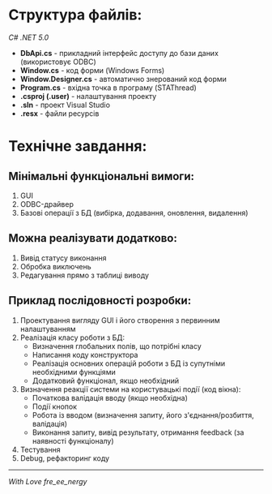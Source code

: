 # Структура файлів:
*C# .NET 5.0*
* **DbApi.cs** - прикладний інтерфейс доступу до бази даних (використовує ODBC)
* **Window.cs** - код форми (Windows Forms)
* **Window.Designer.cs** - автоматично знерований код форми
* **Program.cs** - вхідна точка в програму (STAThread)
* **.csproj (.user)** - налаштування проекту
* **.sln** - проект Visual Studio
* **.resx** - файли ресурсів

# Технічне завдання:

## Мінімальні функціональні вимоги:
1. GUI
2. ODBC-драйвер
3. Базові операції з БД (вибірка, додавання, оновлення, видалення)

## Можна реалізувати додатково:
1. Вивід статусу виконання
2. Обробка виключень
3. Редагування прямо з таблиці виводу

## Приклад послідовності розробки:
1. Проектування вигляду GUI і його створення з первинним налаштуванням
2. Реалізація класу роботи з БД:
    * Визначення глобальних полів, що потрібні класу
    * Написання коду конструктора
    * Реалізація основних операцій роботи з БД із супутніми необхідними функціями
    * Додатковий функціонал, якщо необхідний
3. Визначення реакції системи на користувацькі події (код вікна):
    * Початкова валідація вводу (якщо необхідна)
    * Події кнопок
    * Робота із вводом (визначення запиту, його з'єднання/розбиття, валідація)
    * Виконання запиту, вивід результату, отримання feedback (за наявності функціоналу)
4. Тестування
5. Debug, рефакторинг коду
* * * 
*With Love fre_ee_nergy*
